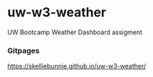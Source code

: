 # uw-w3-weather
UW Bootcamp Weather Dashboard assigment

### Gitpages
https://skelliebunnie.github.io/uw-w3-weather/
